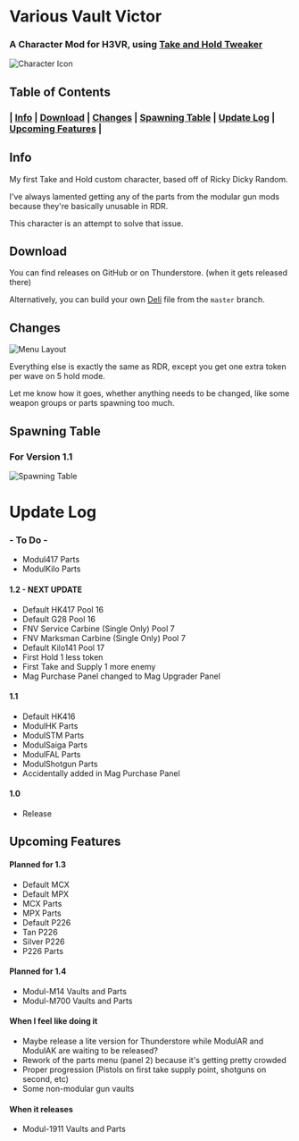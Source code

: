 

# Various Vault Victor
### A Character Mod for H3VR, using [Take and Hold Tweaker](https://github.com/devyndamonster/TakeAndHoldTweaker)
![Character Icon](https://i.imgur.com/qIZYWfS.png)

 ## Table of Contents
###  | [Info](#info) | [Download](#download) | [Changes](#changes) | [Spawning Table](#spawning-table) | [Update Log](#update-log) | [Upcoming Features](#upcoming-features) |

## Info
My first Take and Hold custom character, based off of Ricky Dicky Random. 

I've always lamented getting any of the parts from the modular gun mods because they're basically unusable in RDR. 

This character is an attempt to solve that issue. 

## Download

You can find releases on GitHub or on Thunderstore. (when it gets released there)

Alternatively, you can build your own [Deli](https://github.com/Deli-Collective/Deli) file from the `master` branch.

## Changes

![Menu Layout](https://i.imgur.com/NVk63if.png)

Everything else is exactly the same as RDR, except you get one extra token per wave on 5 hold mode. 

Let me know how it goes, whether anything needs to be changed, like some weapon groups or parts spawning too much.

## Spawning Table
### For Version 1.1
![Spawning Table](https://i.imgur.com/gqS04et.png)

# Update Log

### - To Do -
- Modul417 Parts
- ModulKilo Parts

#### 1.2 - NEXT UPDATE
- Default HK417 Pool 16
- Default G28 Pool 16
- FNV Service Carbine (Single Only) Pool 7
- FNV Marksman Carbine (Single Only) Pool 7
- Default Kilo141 Pool 17
- First Hold 1 less token
- First Take and Supply 1 more enemy
- Mag Purchase Panel changed to Mag Upgrader Panel

#### 1.1
- Default HK416
- ModulHK Parts
- ModulSTM Parts
- ModulSaiga Parts
- ModulFAL Parts
- ModulShotgun Parts
- Accidentally added in Mag Purchase Panel

#### 1.0
- Release

## Upcoming Features

#### Planned for 1.3
- Default MCX
- Default MPX
- MCX Parts
- MPX Parts
- Default P226
- Tan P226
- Silver P226
- P226 Parts

#### Planned for 1.4
- Modul-M14 Vaults and Parts
- Modul-M700 Vaults and Parts

#### When I feel like doing it
- Maybe release a lite version for Thunderstore while ModulAR and ModulAK are waiting to be released?
- Rework of the parts menu (panel 2) because it's getting pretty crowded
- Proper progression (Pistols on first take supply point, shotguns on second, etc) 
- Some non-modular gun vaults

#### When it releases
- Modul-1911 Vaults and Parts



